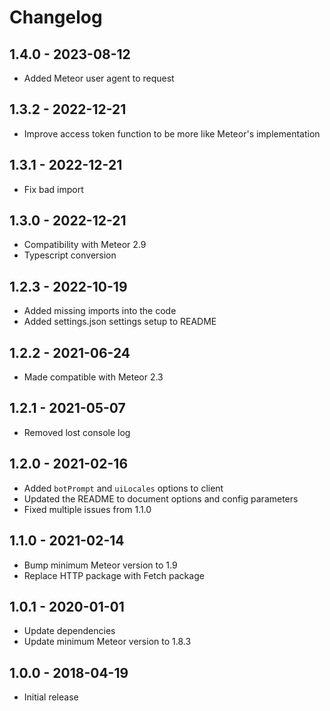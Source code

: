 # Changelog
## 1.4.0 - 2023-08-12
* Added Meteor user agent to request

## 1.3.2 - 2022-12-21
* Improve access token function to be more like Meteor's implementation

## 1.3.1 - 2022-12-21
* Fix bad import

## 1.3.0 - 2022-12-21
* Compatibility with Meteor 2.9
* Typescript conversion

## 1.2.3 - 2022-10-19
* Added missing imports into the code
* Added settings.json settings setup to README

## 1.2.2 - 2021-06-24
* Made compatible with Meteor 2.3

## 1.2.1 - 2021-05-07
* Removed lost console log

## 1.2.0 - 2021-02-16
* Added `botPrompt` and `uiLocales` options to client
* Updated the README to document options and config parameters
* Fixed multiple issues from 1.1.0

## 1.1.0 - 2021-02-14
* Bump minimum Meteor version to 1.9
* Replace HTTP package with Fetch package

## 1.0.1 - 2020-01-01
* Update dependencies
* Update minimum Meteor version to 1.8.3

## 1.0.0 - 2018-04-19
* Initial release 
